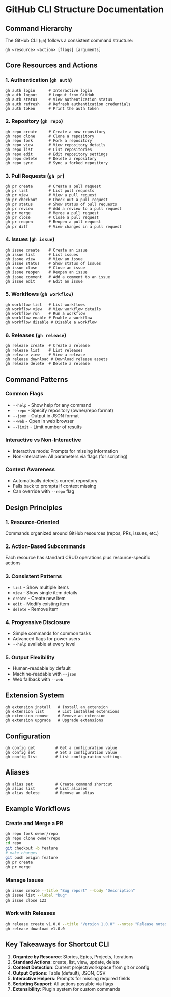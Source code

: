 # GitHub CLI Structure Documentation

## Command Hierarchy

The GitHub CLI (`gh`) follows a consistent command structure:

```
gh <resource> <action> [flags] [arguments]
```

## Core Resources and Actions

### 1. Authentication (`gh auth`)
```
gh auth login      # Interactive login
gh auth logout     # Logout from GitHub
gh auth status     # View authentication status
gh auth refresh    # Refresh authentication credentials
gh auth token      # Print the auth token
```

### 2. Repository (`gh repo`)
```
gh repo create     # Create a new repository
gh repo clone      # Clone a repository
gh repo fork       # Fork a repository
gh repo view       # View repository details
gh repo list       # List repositories
gh repo edit       # Edit repository settings
gh repo delete     # Delete a repository
gh repo sync       # Sync a forked repository
```

### 3. Pull Requests (`gh pr`)
```
gh pr create       # Create a pull request
gh pr list         # List pull requests
gh pr view         # View a pull request
gh pr checkout     # Check out a pull request
gh pr status       # Show status of pull requests
gh pr review       # Add a review to a pull request
gh pr merge        # Merge a pull request
gh pr close        # Close a pull request
gh pr reopen       # Reopen a pull request
gh pr diff         # View changes in a pull request
```

### 4. Issues (`gh issue`)
```
gh issue create    # Create an issue
gh issue list      # List issues
gh issue view      # View an issue
gh issue status    # Show status of issues
gh issue close     # Close an issue
gh issue reopen    # Reopen an issue
gh issue comment   # Add a comment to an issue
gh issue edit      # Edit an issue
```

### 5. Workflows (`gh workflow`)
```
gh workflow list   # List workflows
gh workflow view   # View workflow details
gh workflow run    # Run a workflow
gh workflow enable # Enable a workflow
gh workflow disable # Disable a workflow
```

### 6. Releases (`gh release`)
```
gh release create  # Create a release
gh release list    # List releases
gh release view    # View a release
gh release download # Download release assets
gh release delete  # Delete a release
```

## Command Patterns

### Common Flags
- `--help` - Show help for any command
- `--repo` - Specify repository (owner/repo format)
- `--json` - Output in JSON format
- `--web` - Open in web browser
- `--limit` - Limit number of results

### Interactive vs Non-Interactive
- Interactive mode: Prompts for missing information
- Non-interactive: All parameters via flags (for scripting)

### Context Awareness
- Automatically detects current repository
- Falls back to prompts if context missing
- Can override with `--repo` flag

## Design Principles

### 1. Resource-Oriented
Commands organized around GitHub resources (repos, PRs, issues, etc.)

### 2. Action-Based Subcommands
Each resource has standard CRUD operations plus resource-specific actions

### 3. Consistent Patterns
- `list` - Show multiple items
- `view` - Show single item details
- `create` - Create new item
- `edit` - Modify existing item
- `delete` - Remove item

### 4. Progressive Disclosure
- Simple commands for common tasks
- Advanced flags for power users
- `--help` available at every level

### 5. Output Flexibility
- Human-readable by default
- Machine-readable with `--json`
- Web fallback with `--web`

## Extension System

```
gh extension install   # Install an extension
gh extension list      # List installed extensions
gh extension remove    # Remove an extension
gh extension upgrade   # Upgrade extensions
```

## Configuration

```
gh config get         # Get a configuration value
gh config set         # Set a configuration value
gh config list        # List configuration settings
```

## Aliases

```
gh alias set          # Create command shortcut
gh alias list         # List aliases
gh alias delete       # Remove an alias
```

## Example Workflows

### Create and Merge a PR
```bash
gh repo fork owner/repo
gh repo clone owner/repo
cd repo
git checkout -b feature
# make changes
git push origin feature
gh pr create
gh pr merge
```

### Manage Issues
```bash
gh issue create --title "Bug report" --body "Description"
gh issue list --label "bug"
gh issue close 123
```

### Work with Releases
```bash
gh release create v1.0.0 --title "Version 1.0.0" --notes "Release notes"
gh release download v1.0.0
```

## Key Takeaways for Shortcut CLI

1. **Organize by Resource**: Stories, Epics, Projects, Iterations
2. **Standard Actions**: create, list, view, update, delete
3. **Context Detection**: Current project/workspace from git or config
4. **Output Options**: Table (default), JSON, CSV
5. **Interactive Helpers**: Prompts for missing required fields
6. **Scripting Support**: All actions possible via flags
7. **Extensibility**: Plugin system for custom commands